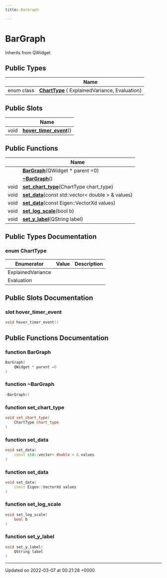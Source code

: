 ```yaml
---
title: BarGraph

---
```


# BarGraph





Inherits from QWidget

## Public Types

|                | Name           |
| -------------- | -------------- |
| enum class| **[ChartType](../Classes/classBarGraph.md#enum-charttype)** { ExplainedVariance, Evaluation} |

## Public Slots

|                | Name           |
| -------------- | -------------- |
| void | **[hover_timer_event](../Classes/classBarGraph.md#slot-hover-timer-event)**() |

## Public Functions

|                | Name           |
| -------------- | -------------- |
| | **[BarGraph](../Classes/classBarGraph.md#function-bargraph)**(QWidget * parent =0) |
| | **[~BarGraph](../Classes/classBarGraph.md#function-~bargraph)**() |
| void | **[set_chart_type](../Classes/classBarGraph.md#function-set-chart-type)**(ChartType chart_type) |
| void | **[set_data](../Classes/classBarGraph.md#function-set-data)**(const std::vector< double > & values) |
| void | **[set_data](../Classes/classBarGraph.md#function-set-data)**(const Eigen::VectorXd values) |
| void | **[set_log_scale](../Classes/classBarGraph.md#function-set-log-scale)**(bool b) |
| void | **[set_y_label](../Classes/classBarGraph.md#function-set-y-label)**(QString label) |

## Public Types Documentation

### enum ChartType

| Enumerator | Value | Description |
| ---------- | ----- | ----------- |
| ExplainedVariance | |   |
| Evaluation | |   |




## Public Slots Documentation

### slot hover_timer_event

```cpp
void hover_timer_event()
```


## Public Functions Documentation

### function BarGraph

```cpp
BarGraph(
    QWidget * parent =0
)
```


### function ~BarGraph

```cpp
~BarGraph()
```


### function set_chart_type

```cpp
void set_chart_type(
    ChartType chart_type
)
```


### function set_data

```cpp
void set_data(
    const std::vector< double > & values
)
```


### function set_data

```cpp
void set_data(
    const Eigen::VectorXd values
)
```


### function set_log_scale

```cpp
void set_log_scale(
    bool b
)
```


### function set_y_label

```cpp
void set_y_label(
    QString label
)
```


-------------------------------

Updated on 2022-03-07 at 00:21:28 +0000